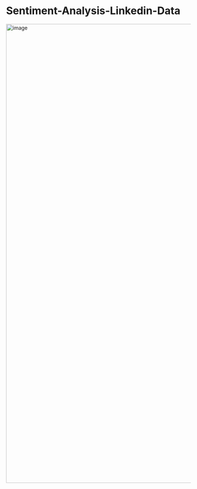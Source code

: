# Sentiment-Analysis-Linkedin-Data


<img width="1251" alt="image" src="https://github.com/user-attachments/assets/e25b5cc4-3137-4b27-8f2d-287908cd60fa" />

